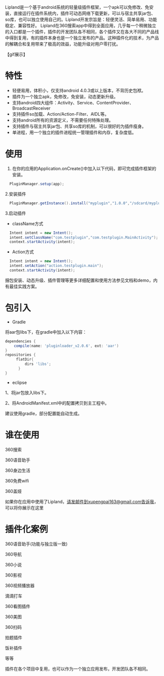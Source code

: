 Lipland是一个基于android系统的轻量级插件框架，一个apk可以免修改、免安装，直接运行在插件系统内，插件可动态网络下载更新，可以与宿主共享jar包、so库，也可以独立使用自己的。Lipland开发宗旨是：轻便灵活、简单易用、功能稳定、兼容性好。
Lipland在360搜索app中得到全面应用，几乎每一个稍微独立的入口都是一个插件，插件的开发团队各不相同，各个插件又在各大不同的产品线中得到复用，有的插件本身也是一个独立发布的产品。这种插件化的技术，为产品的解耦合和复用带来了极高的效益，功能升级对用户零打扰。

【gif展示】

# 特性

 * 轻便易用，体积小，仅支持android 4.0.3或以上版本，不背历史包袱。
 * 插件为一个独立apk，免修改，免安装，动态更新升级。
 * 支持android四大组件：Activity、Service、ContentProvider、BroadcastReceiver
 * 支持插件so加载、Action/Action-Filter、AIDL等。
 * 支持android所有的资源定义，不需要任何特殊处理。
 * 支持插件与宿主共享jar包、共享so库的机制，可以很好的为插件瘦身。
 * 单进程，用一个独立的插件进程统一管理插件和内存，复杂度低。


# 使用

1. 在你的应用的Application.onCreate()中加入以下代码，即可完成插件框架的安装。

```java
  PluginManager.setup(app);
```
        
2.安装插件

```java
  PluginManager.getInstance().install("myplugin","1.0.0","/sdcard/myplugin.apk");
```

3.启动插件

* className方式
```java
  Intent intent = new Intent();
  intent.setClassName("com.testplugin","com.testplugin.MainActivity");
  context.startActivity(intent);
```
* Action方式
```java
  Intent intent = new Intent();
  intent.setAction("action.testplugin.main");
  context.startActivity(intent);
```
捆包安装、动态升级、插件管理等更多详细配置和使用方法参见文档和demo，内有最佳实践方案。


# 包引入

* Gradle

将aar包libs下，在gradle中加入以下内容：
```groovy
dependencies {
    compile(name: 'pluginloader_v2.0.6', ext: 'aar') 
}
repositories {
     flatDir{
         dirs 'libs';
      }
}
```

* eclipse

1、将jar包放入libs下。

2、将AndroidManifest.xml中的配置拷贝到主工程中。

建议使用gradle，部分配置能自动生成。


谁在使用
=======

360搜索

360语音助手

360身边生活

360免费wifi

360盖娅

如果你在应用中使用了Lipland，请发邮件到xupengpai163@gmail.com告诉我，可以将你展示在这里

插件化案例
=======

360语音助手(功能与独立版一致)

360导航

360小说

360影视

360视频播放器

滴滴打车

360看图插件

360美图

360扫码

拍题插件

饭补插件

等等

插件在各个项目中复用，也可以作为一个独立应用发布，开发团队各不相同。


 
